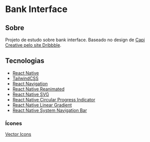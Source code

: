 # Bank Interface

## Sobre

Projeto de estudo sobre bank interface. Baseado no design de <a href="https://dribbble.com/shots/20081902-Dark-User-Interface-Meta-Business">Capi Creative pelo site Dribbble</a>.

## Tecnologias

- <a href="https://reactnative.dev">React Native</a>
- <a href="https://tailwindcss.com">TailwindCSS</a>
- <a href="https://reactnavigation.org">React Navigation</a>
- <a href="https://docs.swmansion.com/react-native-reanimated/">React Native Reanimated</a>
- <a href="https://github.com/software-mansion/react-native-svg">React Native SVG</a>
- <a href="https://github.com/nithinpp69/react-native-circular-progress-indicator">React Native Circular Progress Indicator</a>
- <a href="https://github.com/react-native-linear-gradient/react-native-linear-gradient">React Native Linear Gradient</a>
- <a href="https://github.com/kadiraydinli/react-native-system-navigation-bar">React Native System Navigation Bar</a>

### Ícones

<a href="https://github.com/oblador/react-native-vector-icons">
    Vector Icons
</a>


